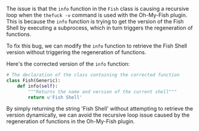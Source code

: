 The issue is that the `info` function in the `Fish` class is causing a recursive loop when the `thefuck -v` command is used with the Oh-My-Fish plugin. This is because the `info` function is trying to get the version of the Fish Shell by executing a subprocess, which in turn triggers the regeneration of functions.

To fix this bug, we can modify the `info` function to retrieve the Fish Shell version without triggering the regeneration of functions.

Here's the corrected version of the `info` function:

```python
# The declaration of the class containing the corrected function
class Fish(Generic):
    def info(self):
        """Returns the name and version of the current shell"""
        return u'Fish Shell'
```

By simply returning the string 'Fish Shell' without attempting to retrieve the version dynamically, we can avoid the recursive loop issue caused by the regeneration of functions in the Oh-My-Fish plugin.